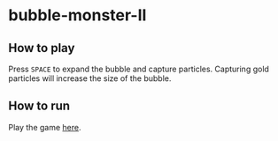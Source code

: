 # bubble-monster-II

## How to play

Press `SPACE` to expand the bubble and capture particles. Capturing gold particles will increase the size of the bubble.

## How to run

Play the game [here](https://avahajr.github.io/bubble-monster/).
